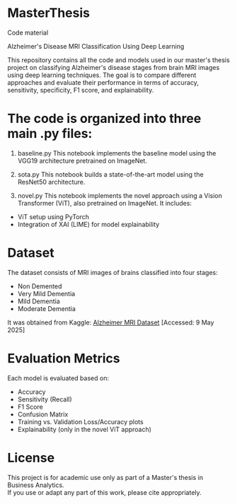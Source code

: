 # MasterThesis
Code material

Alzheimer's Disease MRI Classification Using Deep Learning

This repository contains all the code and models used in our master's thesis project on classifying Alzheimer's disease stages from brain MRI images using deep learning techniques. The goal is to compare different approaches and evaluate their performance in terms of accuracy, sensitivity, specificity, F1 score, and explainability.


# The code is organized into three main .py files:
1. baseline.py
This notebook implements the baseline model using the VGG19 architecture pretrained on ImageNet.

2. sota.py
This notebook builds a state-of-the-art model using the ResNet50 architecture. 

3. novel.py
This notebook implements the novel approach using a Vision Transformer (ViT), also pretrained on ImageNet. It includes:
- ViT setup using PyTorch
- Integration of XAI (LIME) for model explainability
  

# Dataset
The dataset consists of MRI images of brains classified into four stages:
- Non Demented  
- Very Mild Dementia  
- Mild Dementia  
- Moderate Dementia  

It was obtained from Kaggle: [Alzheimer MRI Dataset](https://www.kaggle.com/datasets/ninadaithal/imagesoasis/data?select=Data)
[Accessed: 9 May 2025]


# Evaluation Metrics
Each model is evaluated based on:
- Accuracy  
- Sensitivity (Recall)
- F1 Score  
- Confusion Matrix  
- Training vs. Validation Loss/Accuracy plots  
- Explainability (only in the novel ViT approach)


# License
This project is for academic use only as part of a Master's thesis in Business Analytics.  
If you use or adapt any part of this work, please cite appropriately.

